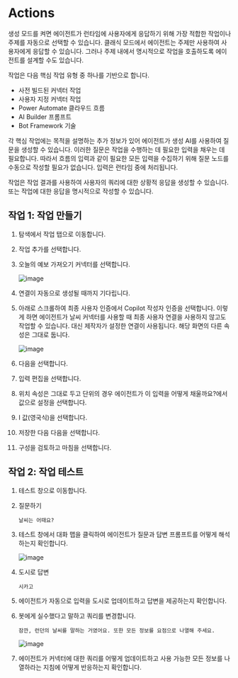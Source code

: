# Actions

생성 모드를 켜면 에이전트가 런타임에 사용자에게 응답하기 위해 가장 적합한 작업이나 주제를 자동으로 선택할 수 있습니다. 클래식 모드에서 에이전트는 주제만 사용하여 사용자에게 응답할 수 있습니다. 그러나 주제 내에서 명시적으로 작업을 호출하도록 에이전트를 설계할 수도 있습니다.

작업은 다음 핵심 작업 유형 중 하나를 기반으로 합니다.
- 사전 빌드된 커넥터 작업
- 사용자 지정 커넥터 작업
- Power Automate 클라우드 흐름
- AI Builder 프롬프트
- Bot Framework 기술

각 핵심 작업에는 목적을 설명하는 추가 정보가 있어 에이전트가 생성 AI를 사용하여 질문을 생성할 수 있습니다. 이러한 질문은 작업을 수행하는 데 필요한 입력을 채우는 데 필요합니다. 따라서 흐름의 입력과 같이 필요한 모든 입력을 수집하기 위해 질문 노드를 수동으로 작성할 필요가 없습니다. 입력은 런타임 중에 처리됩니다.

작업은 작업 결과를 사용하여 사용자의 쿼리에 대한 상황적 응답을 생성할 수 있습니다. 또는 작업에 대한 응답을 명시적으로 작성할 수 있습니다.


## 작업 1: 작업 만들기

1. 탐색에서 작업 탭으로 이동합니다.

2. 작업 추가를 선택합니다.

3. 오늘의 예보 가져오기 커넥터를 선택합니다.

   ![image](https://github.com/user-attachments/assets/438f69e7-5849-4881-a5e6-b77245dde2bc)

4. 연결이 자동으로 생성될 때까지 기다립니다.

5. 아래로 스크롤하여 최종 사용자 인증에서 Copilot 작성자 인증을 선택합니다. 이렇게 하면 에이전트가 날씨 커넥터를 사용할 때 최종 사용자 연결을 사용하지 않고도 작업할 수 있습니다. 대신 제작자가 설정한 연결이 사용됩니다. 해당 화면의 다른 속성은 그대로 둡니다.

   ![image](https://github.com/user-attachments/assets/2cc2f043-af0a-4480-b80c-a4bbc0572c1b)

6. 다음을 선택합니다.

7. 입력 편집을 선택합니다.

8. 위치 속성은 그대로 두고 단위의 경우 에이전트가 이 입력을 어떻게 채울까요?에서 값으로 설정을 선택합니다.

9. I 값(영국식)을 선택합니다.

10. 저장한 다음 다음을 선택합니다.

11. 구성을 검토하고 마침을 선택합니다.

## 작업 2: 작업 테스트

1. 테스트 창으로 이동합니다.

2. 질문하기

   ```
   날씨는 어때요?
   ```

3. 테스트 창에서 대화 맵을 클릭하여 에이전트가 질문과 답변 프롬프트를 어떻게 해석하는지 확인합니다.

   ![image](https://github.com/user-attachments/assets/1c7e5f28-63ad-4b2b-945e-05909bd5c219)

4. 도시로 답변

   ```
   시카고
   ```

5. 에이전트가 자동으로 입력을 도시로 업데이트하고 답변을 제공하는지 확인합니다.

6. 봇에게 실수했다고 말하고 쿼리를 변경합니다.

   ```
   잠깐, 런던의 날씨를 말하는 거였어요. 또한 모든 정보를 요점으로 나열해 주세요.
   ```

   
   ![image](https://github.com/user-attachments/assets/b56a201c-4990-490c-bb66-5d54cf456711)

7. 에이전트가 커넥터에 대한 쿼리를 어떻게 업데이트하고 사용 가능한 모든 정보를 나열하라는 지침에 어떻게 반응하는지 확인합니다.















